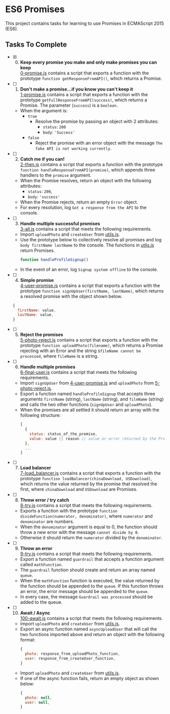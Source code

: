 # ES6 Promises

This project contains tasks for learning to use Promises in ECMAScript 2015 (ES6).

## Tasks To Complete

+ [x] 0. **Keep every promise you make and only make promises you can keep**<br/>[0-promise.js](0-promise.js) contains a script that exports a function with the prototype `function getResponseFromAPI()`, which returns a Promise.

+ [ ] 1. **Don't make a promise...if you know you can't keep it**<br/>[1-promise.js](1-promise.js) contains a script that exports a function with the prototype `getFullResponseFromAPI(success)`, which returns a Promise. The parameter (`success`) is a `boolean`.
  + When the argument is:
    + `true`
      + Resolve the promise by passing an object with 2 attributes:
        + `status`: `200`
        + `body`: `'Success'`
    + `false`
      + Reject the promise with an error object with the message `The fake API is not working currently`.

+ [ ] 2. **Catch me if you can!**<br/>[2-then.js](2-then.js) contains a script that exports a function with the prototype `function handleResponseFromAPI(promise)`, which appends three handlers to the `promise` argument.
  + When the Promise resolves, return an object with the following attributes:
    + `status`: `200`,
    + `body`: `'success'`
  + When the Promise rejects, return an empty `Error` object.
  + For every resolution, log `Got a response from the API` to the console.

+ [ ] 3. **Handle multiple successful promises**<br/>[3-all.js](3-all.js) contains a script that meets the following requirements.
  + Import `uploadPhoto` and `createUser` from [utils.js](utils.js).
  + Use the prototype below to collectively resolve all promises and log `body firstName lastName` to the console. The functions in [utils.js](utils.js) return Promises.
    ```js
    function handleProfileSignup()
    ```
  + In the event of an error, log `Signup system offline` to the console.

+ [ ] 4. **Simple promise**<br/>[4-user-promise.js](4-user-promise.js) contains a script that exports a function with the prototype `function signUpUser(firstName, lastName)`, which returns a resolved promise with the object shown below.
  ```js
  {
    firstName: value,
    lastName: value,
  }
  ```

+ [ ] 5. **Reject the promises**<br/>[5-photo-reject.js](5-photo-reject.js) contains a script that exports a function with the prototype `function uploadPhoto(filename)`, which returns a Promise rejecting with an Error and the string `$fileName cannot be processed`, where `fileName` is a string.

+ [ ] 6. **Handle multiple promises**<br/>[6-final-user.js](6-final-user.js) contains a script that meets the following requirements.
  + Import `signUpUser` from [4-user-promise.js](4-user-promise.js) and `uploadPhoto` from [5-photo-reject.js](5-photo-reject.js).
  + Export a function named `handleProfileSignup` that accepts three arguments `firstName` (string), `lastName` (string), and `fileName` (string) and calls the two other functions (`signUpUser` and `uploadPhoto`).
  + When the promises are all settled it should return an array with the following structure:
    ```js
    [
      {
        status: status_of_the_promise,
        value: value || reason // value or error returned by the Promise
      },
      ...
    ]
    ```

+ [ ] 7. **Load balancer**<br/>[7-load_balancer.js](7-load_balancer.js) contains a script that exports a function with the prototype `function loadBalancer(chinaDownload, USDownload)`, which returns the value returned by the promise that resolved the first, where `chinaDownload` and `USDownload` are Promises.

+ [ ] 8. **Throw error / try catch**<br/>[8-try.js](8-try.js) contains a script that meets the following requirements.
  + Exports a function with the prototype `function divideFunction(numerator, denominator)`, where `numerator` and `denominator` are numbers.
  + When the `denominator` argument is equal to 0, the function should throw a new error with the message `cannot divide by 0`.
  + Otherwise it should return the `numerator` divided by the `denominator`.

+ [ ] 9. **Throw an error**<br/>[9-try.js](9-try.js) contains a script that meets the following requirements.
  + Export a function named `guardrail` that accepts a function argument called `mathFunction`.
  + The `guardrail` function should create and return an array named `queue`.
  + When the `mathFunction` function is executed, the value returned by the function should be appended to the `queue`. If this function throws an error, the error message should be appended to the `queue`.
  + In every case, the message `Guardrail was processed` should be added to the queue.

+ [ ] 10. **Await / Async**<br/>[100-await.js](100-await.js) contains a script that meets the following requirements.
  + Import `uploadPhoto` and `createUser` from [utils.js](utils.js).
  + Export an async function named `asyncUploadUser` that will call the two functions imported above and return an object with the following format:
    ```js
    {
      photo: response_from_uploadPhoto_function,
      user: response_from_createUser_function,
    }
    ```
  + Import `uploadPhoto` and `createUser` from [utils.js](utils.js).
  + If one of the async function fails, return an empty object as shown below:
    ```js
    {
      photo: null,
      user: null,
    }
    ```
